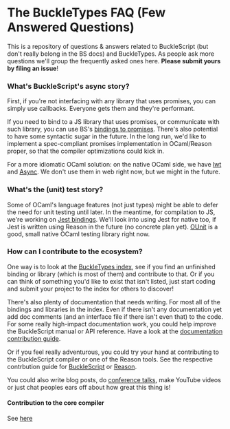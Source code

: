 # The BuckleTypes FAQ (Few Answered Questions)

This is a repository of questions & answers related to BuckleScript (but don't really belong in the BS docs) and BuckleTypes. As people ask more questions we'll group the frequently asked ones here. **Please submit yours by filing an issue**!

### What's BuckleScript's async story?
First, if you're not interfacing with any library that uses promises, you can simply use callbacks. Everyone gets them and they're performant.

If you need to bind to a JS library that uses promises, or communicate with such library, you can use BS's [bindings to promises](https://github.com/bloomberg/bucklescript-addons/tree/master/bindings/bs-promise). There's also potential to have some syntactic sugar in the future. In the long run, we'd like to implement a spec-compliant promises implementation in OCaml/Reason proper, so that the compiler optimizations could kick in.

For a more idiomatic OCaml solution: on the native OCaml side, we have [lwt](http://ocsigen.org/lwt/) and [Async](https://ocaml.janestreet.com/ocaml-core/111.03.00/doc/async/#Std). We don't use them in web right now, but we might in the future.

### What's the (unit) test story?
Some of OCaml's language features (not just types) might be able to defer the need for unit testing until later. In the meantime, for compilation to JS, we're working on [Jest bindings](https://github.com/BuckleTypes/bs-jest). We'll look into using Jest for native too, if Jest is written using Reason in the future (no concrete plan yet). [OUnit](http://ounit.forge.ocamlcore.org) is a good, small native OCaml testing library right now.

### How can I contribute to the ecosystem?
One way is to look at the [BuckleTypes index](https://github.com/BuckleTypes/index), see if you find an unfinished binding or library (which is most of them) and contribute to that. Or if you can think of something you'd like to exist that isn't listed, just start coding and submit your project to the index for others to discover!

There's also plenty of documentation that needs writing. For most all of the bindings and libraries in the index. Even if there isn't any documentation yet add doc comments (and an interface file if there isn't even that) to the code. For some really high-impact documentation work, you could help improve the BuckleScript manual or API reference. Have a look at the [documentation contribution guide](http://bloomberg.github.io/bucklescript/Manual.html#_contributing_to_the_documentation).

Or if you feel really adventurous, you could try your hand at contributing to the BuckleScript compiler or one of the Reason tools. See the respective contrbution guide for [BuckleScript](http://bloomberg.github.io/bucklescript/Manual.html#_contributions) or [Reason](https://github.com/facebook/reason#contributing).

You could also write blog posts, do [conference talks](https://github.com/vramana/awesome-reasonml#reason-talks), make YouTube videos or just chat peoples ears off about how great this thing is!

#### Contribution to the core compiler

See  [here](./contrib-compiler.md)